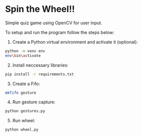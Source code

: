 # Spin the Wheel!!
Simple quiz game using OpenCV for user input.

To setup and run the program follow the steps below:
1. Create a Python virtual environment and activate it (optional):
```bash
python -m venv env
env\bin\activate
```
2. Install neccessary libraries:
```bash
pip install -r requirements.txt
```

3. Create a Fifo:
```bash
mkfifo gesture
```

4. Run gesture capture:
```bash
python gestures.py
```

5. Run wheel:
```bash
python wheel.py
```
